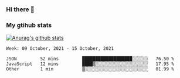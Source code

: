 ### Hi there 👋

### My gtihub stats

[![Anurag's github stats](https://github-readme-stats.vercel.app/api?username=gaozhidong)](https://github.com/gaozhidong/github-readme-stats)

<!--START_SECTION:waka-->
```text
Week: 09 October, 2021 - 15 October, 2021

JSON         52 mins         ███████████████████░░░░░░   76.50 % 
JavaScript   12 mins         ████▒░░░░░░░░░░░░░░░░░░░░   17.95 % 
Other        1 min           ▒░░░░░░░░░░░░░░░░░░░░░░░░   01.99 % 
```
<!--END_SECTION:waka-->